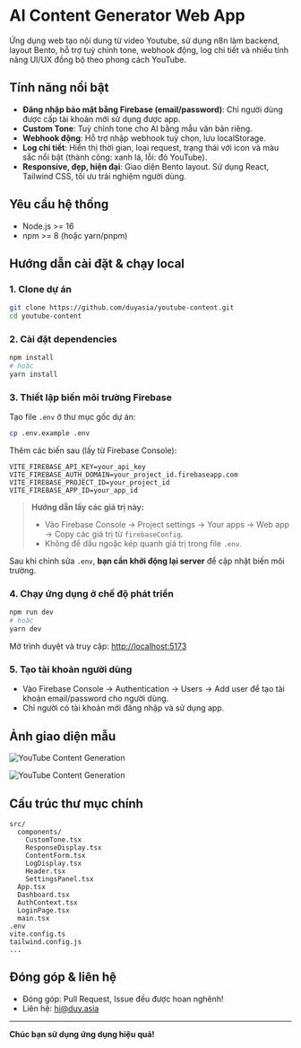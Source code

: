 # AI Content Generator Web App

Ứng dụng web tạo nội dung từ video Youtube, sử dụng n8n làm backend, layout Bento, hỗ trợ tuỳ chỉnh tone, webhook động, log chi tiết và nhiều tính năng UI/UX đồng bộ theo phong cách YouTube.

## Tính năng nổi bật

- **Đăng nhập bảo mật bằng Firebase (email/password)**: Chỉ người dùng được cấp tài khoản mới sử dụng được app.
- **Custom Tone**: Tuỳ chỉnh tone cho AI bằng mẫu văn bản riêng.
- **Webhook động**: Hỗ trợ nhập webhook tuỳ chọn, lưu localStorage.
- **Log chi tiết**: Hiển thị thời gian, loại request, trạng thái với icon và màu sắc nổi bật (thành công: xanh lá, lỗi: đỏ YouTube).
- **Responsive, đẹp, hiện đại**: Giao diện Bento layout. Sử dụng React, Tailwind CSS, tối ưu trải nghiệm người dùng.

## Yêu cầu hệ thống

- Node.js >= 16
- npm >= 8 (hoặc yarn/pnpm)

## Hướng dẫn cài đặt & chạy local

### 1. Clone dự án

```bash
git clone https://github.com/duyasia/youtube-content.git
cd youtube-content
```

### 2. Cài đặt dependencies

```bash
npm install
# hoặc
yarn install
```

### 3. Thiết lập biến môi trường Firebase

Tạo file `.env` ở thư mục gốc dự án:

```bash
cp .env.example .env
```

Thêm các biến sau (lấy từ Firebase Console):

```env
VITE_FIREBASE_API_KEY=your_api_key
VITE_FIREBASE_AUTH_DOMAIN=your_project_id.firebaseapp.com
VITE_FIREBASE_PROJECT_ID=your_project_id
VITE_FIREBASE_APP_ID=your_app_id
```

> **Hướng dẫn lấy các giá trị này:**
>
> - Vào Firebase Console → Project settings → Your apps → Web app → Copy các giá trị từ `firebaseConfig`.
> - Không để dấu ngoặc kép quanh giá trị trong file `.env`.

Sau khi chỉnh sửa `.env`, **bạn cần khởi động lại server** để cập nhật biến môi trường.

### 4. Chạy ứng dụng ở chế độ phát triển

```bash
npm run dev
# hoặc
yarn dev
```

Mở trình duyệt và truy cập: [http://localhost:5173](http://localhost:5173)

### 5. Tạo tài khoản người dùng

- Vào Firebase Console → Authentication → Users → Add user để tạo tài khoản email/password cho người dùng.
- Chỉ người có tài khoản mới đăng nhập và sử dụng app.

## Ảnh giao diện mẫu

![YouTube Content Generation](https://auto.vnrom.net/uploads/post/5trn67psK9C.png)

![YouTube Content Generation](https://auto.vnrom.net/uploads/post/5trn6SQ8dVW.png)

## Cấu trúc thư mục chính

```
src/
  components/
    CustomTone.tsx
    ResponseDisplay.tsx
    ContentForm.tsx
    LogDisplay.tsx
    Header.tsx
    SettingsPanel.tsx
  App.tsx
  Dashboard.tsx
  AuthContext.tsx
  LoginPage.tsx
  main.tsx
.env
vite.config.ts
tailwind.config.js
...
```

## Đóng góp & liên hệ

- Đóng góp: Pull Request, Issue đều được hoan nghênh!
- Liên hệ: hi@duy.asia

---

**Chúc bạn sử dụng ứng dụng hiệu quả!**
